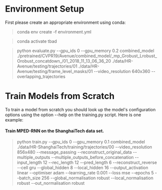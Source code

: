 # Environment Setup
First please create an appropriate environment using conda: 

> conda env create -f environment.yml

> conda activate tbad


> python evaluate.py --gpu_ids 0 --gpu_memory 0.2 combined_model ./pretrained/CVPR19/Avenue/combined_model/\_mp_Grobust_Lrobust_Orobust_concatdown\_/01_2018_11_13_06_36_20 
./data/HR-Avenue/testing/trajectories/01 ./data/HR-Avenue/testing/frame_level_masks/01 --video_resolution 640x360 --overlapping_trajectories

# Train Models from Scratch
To train a model from scratch you should look up the model's configuration options using the option --help on the training.py script. Here is one example:

#### Train MPED-RNN on the ShanghaiTech data set.
> python train.py --gpu_ids 0 --gpu_memory 0.1 combined_model ./data/HR-ShanghaiTech/training/trajectories/00 
--video_resolution 856x480 --message_passing --reconstruct_original_data --multiple_outputs --multiple_outputs_before_concatenation --input_length 12
 --rec_length 12 --pred_length 6 --reconstruct_reverse --cell gru --global_hidden 8 --local_hidden 16 --output_activation linear 
 --optimiser adam --learning_rate 0.001 --loss mse --epochs 5 --batch_size 256 --global_normalisation robust --local_normalisation robust 
 --out_normalisation robust
